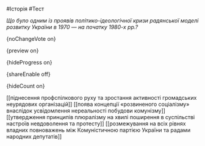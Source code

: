 #Історія #Тест

*Що було одним із проявів політико-ідеологічної кризи радянської моделі розвитку України в 1970 — на початку 1980-х рр.?*

{noChangeVote on}

{preview on}

{hideProgress on}

{shareEnable off}

{hideCount on}

[[піднесення профспілкового руху та зростання активності громадських неурядових організацій]]
[[поява концепції «розвиненого соціалізму» внаслідок усвідомлення нереальності побудови комунізму]]
[[утвердження принципів плюралізму на хвилі поширення в суспільстві настроїв невдоволення та протесту]]
[[розмежування на всіх рівнях владних повноважень між Комуністичною партією України та радами народних депутатів]]

